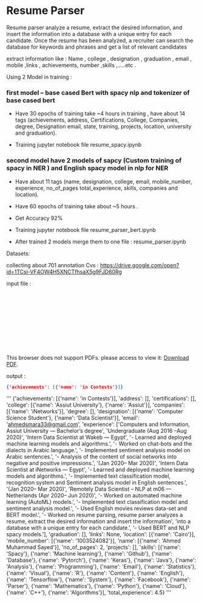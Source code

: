 # Resume Parser


Resume parser analyze a resume, extract the desired information, and insert the information into a database with a unique entry for each candidate. Once the resume has been analyzed, a recruiter can search the database for keywords and phrases and get a list of relevant candidates

extract information like : 	Name , college , designation , graduation , email , mobile ,links , achievements, number ,skills ,…..etc .


Using 2 Model in training :


### first model – base cased Bert with spacy nlp and tokenizer of base cased bert 

- Have 30 epochs of training take ~4 hours in training , have about 14 tags (achievements, address, Certifications, College, Companies, degree, Designation
email, state, training, projects, location, university and graduation).

- Training jupyter notebook file resume_spacy.ipynb


### second model have 2 models of sapcy (Custom training of spacy in NER ) and English spacy model in nlp for NER 

- Have about 11 tags (name, designation, college, email, mobile_number, experience, no_of_pages
total_experience, skills, companies and location). 

- Have 60 epochs of training take about ~5 hours .
- Get Accuracy 92%


- Training jupyter notebook file resume_parser_bert.ipynb



- After trained 2 models merge them to one file : resume_parser.ipynb



Datasets:

collecting about 701 annotation Cvs : https://drive.google.com/open?id=1TCsi-VF4OW4H5XNCTfhsaX5g9FJD60Rg








input file : 

<object data="https://github.com/smara97/Machine-Learning-Projects/blob/master/Resume%20Parsing/Ahmed%20Muhammad.pdf" type="application/pdf" width="700px" height="700px">
    <embed src="https://github.com/smara97/Machine-Learning-Projects/blob/master/Resume%20Parsing/Ahmed%20Muhammad.pdf">
        <p>This browser does not support PDFs. please access to view it: <a href="https://github.com/smara97/Machine-Learning-Projects/blob/master/Resume%20Parsing/Ahmed%20Muhammad.pdf">Download PDF</a>.</p>
    </embed>
</object>

output : 
```json
{'achievements': [{'name': 'in Contests'}]}
```
'''
{'achievements': [{'name': 'in Contests'}],
 'address': [],
 'certifications': [],
 'college': [{'name': 'Assiut University'}, {'name': 'Assiut'}],
 'companies': [{'name': 'iNetworks'}],
 'degree': [],
 'designation': [{'name': 'Computer Science Student'},
  {'name': 'Data Scientist'}],
 'email': 'ahmedsmara33@gmail.com',
 'experience': ['Computers and Information, Assiut University — Bachelor’s degree',
  'Undergraduate (Aug 2016 –Aug 2020)',
  'Intern Data Scientist at Wakeb  — Egypt',
  '- Learned and deployed machine learning models and algorithms.',
  '- Worked on chat-bots and the dialects in Arabic language.',
  '- Implemented sentiment analysis model on Arabic sentences.',
  '- Analysis of the content of social networks into negative and positive impressions.',
  '(Jan 2020– Mar 2020)',
  'Intern Data Scientist at iNetworks — Egypt',
  '- Learned and deployed machine learning models and algorithms.',
  '- Implemented text classification model, recognition system and Sentiment analysis model in English sentences.',
  '(Jan 2020– Mar 2020)',
  'Remotely Data Scientist – NLP  at m06 — Netherlands                                                (Apr 2020– Jun 2020)',
  '- Worked on automated machine learning (AutoML) models.',
  '- Implemented text classification model and sentiment analysis model.',
  '- Used English movies reviews data-set and BERT model.',
  '- Worked on resume parsing, resume parser analyzes a resume, extract the desired information and insert the information',
  'into a database with a unique entry for each candidate.',
  '- Used BERT and NLP spacy models.'],
 'graduation': [],
 'links': None,
 'location': [{'name': 'Cairo'}],
 'mobile_number': [{'name': '1003524082'}],
 'name': [{'name': 'Ahmed Muhammad Sayed'}],
 'no_of_pages': 2,
 'projects': [],
 'skills': [{'name': 'Spacy'},
  {'name': 'Machine learning'},
  {'name': 'Github'},
  {'name': 'Database'},
  {'name': 'Pytorch'},
  {'name': 'Keras'},
  {'name': 'Java'},
  {'name': 'Analysis'},
  {'name': 'Programming'},
  {'name': 'Email'},
  {'name': 'Statistics'},
  {'name': 'Visual'},
  {'name': 'R'},
  {'name': 'Content'},
  {'name': 'English'},
  {'name': 'Tensorflow'},
  {'name': 'System'},
  {'name': 'Facebook'},
  {'name': 'Parser'},
  {'name': 'Mathematics'},
  {'name': 'Python'},
  {'name': 'Cloud'},
  {'name': 'C++'},
  {'name': 'Algorithms'}],
 'total_experience': 4.5}
'''
